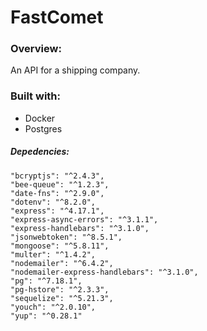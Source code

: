 # FastComet

### Overview:
An API for a shipping company. 

### Built with:

* Docker
* Postgres

##### Depedencies:

    "bcryptjs": "^2.4.3",
    "bee-queue": "^1.2.3",
    "date-fns": "^2.9.0",
    "dotenv": "^8.2.0",
    "express": "^4.17.1",
    "express-async-errors": "^3.1.1",
    "express-handlebars": "^3.1.0",
    "jsonwebtoken": "^8.5.1",
    "mongoose": "^5.8.11",
    "multer": "^1.4.2",
    "nodemailer": "^6.4.2",
    "nodemailer-express-handlebars": "^3.1.0",
    "pg": "^7.18.1",
    "pg-hstore": "^2.3.3",
    "sequelize": "^5.21.3",
    "youch": "^2.0.10",
    "yup": "^0.28.1"
